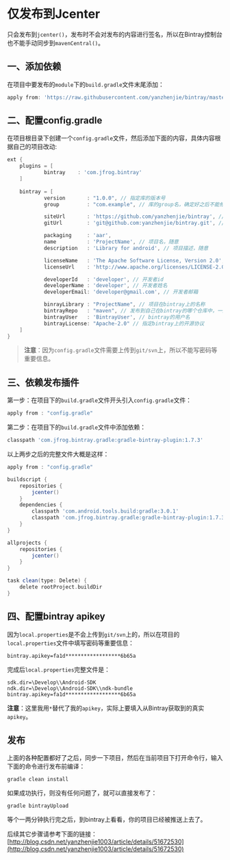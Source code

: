 ﻿# 仅发布到Jcenter
只会发布到`jcenter()`，发布时不会对发布的内容进行签名，所以在Bintray控制台也不能手动同步到`mavenCentral()`。

## 一、添加依赖
在项目中要发布的`module`下的`build.gradle`文件末尾添加：
```groovy
apply from: 'https://raw.githubusercontent.com/yanzhenjie/bintray/master/bintray.gradle'
```

## 二、配置config.gradle
在项目根目录下创建一个`config.gradle`文件，然后添加下面的内容，具体内容根据自己的项目改动:
```groovy
ext {
    plugins = [
            bintray    : 'com.jfrog.bintray'
    ]
    
    bintray = [
            version       : "1.0.0", // 指定库的版本号
            group         : "com.example", // 库的group名，确定好之后不能修改

            siteUrl       : 'https://github.com/yanzhenjie/bintray', // 项目开源地址
            gitUrl        : 'git@github.com:yanzhenjie/bintray.git', // 项目git地址

            packaging     : 'aar',
            name          : 'ProjectName', // 项目名，随意
            description   : 'Library for android', // 项目描述，随意

            licenseName   : 'The Apache Software License, Version 2.0', // 开源协议
            licenseUrl    : 'http://www.apache.org/licenses/LICENSE-2.0.txt', // 开源协议地址

            developerId   : 'developer', // 开发者id
            developerName : 'developer', // 开发者姓名
            developerEmail: 'developer@gmail.com', // 开发者邮箱

            binrayLibrary : "ProjectName", // 项目在bintray上的名称
            bintrayRepo   : "maven", // 发布到自己在bintray的哪个仓库中，一般默认maven
            bintrayUser   : 'BintrayUser', // bintray的用户名
            bintrayLicense: "Apache-2.0" // 指定bintray上的开源协议
    ]
}
```

> **注意**：因为`config.gradle`文件需要上传到`git/svn`上，所以不能写密码等重要信息。

## 三、依赖发布插件
第一步：在项目下的`build.gradle`文件开头引入`config.gradle`文件：
```groovy
apply from : "config.gradle"
```

第二步：在项目下的`build.gradle`文件中添加依赖：
```groovy
classpath 'com.jfrog.bintray.gradle:gradle-bintray-plugin:1.7.3'
```

以上两步之后的完整文件大概是这样：
```groovy
apply from : "config.gradle"

buildscript {
    repositories {
        jcenter()
    }
    dependencies {
        classpath 'com.android.tools.build:gradle:3.0.1'
        classpath 'com.jfrog.bintray.gradle:gradle-bintray-plugin:1.7.3'
    }
}

allprojects {
    repositories {
        jcenter()
    }
}

task clean(type: Delete) {
    delete rootProject.buildDir
}
```

## 四、配置bintray apikey
因为`local.properties`是不会上传到`git/svn`上的，所以在项目的`local.properties`文件中填写密码等重要信息：
```
bintray.apikey=fa1d******************6b65a
```

完成后`local.properties`完整文件是：
```
sdk.dir=\Develop\\Android-SDK
ndk.dir=\Develop\\Android-SDK\\ndk-bundle
bintray.apikey=fa1d******************6b65a
```

**注意**：这里我用`*`替代了我的`apikey`，实际上要填入从Bintray获取到的真实`apikey`。

## 发布
上面的各种配置都好了之后，同步一下项目，然后在当前项目下打开命令行，输入下面的命令进行发布前编译：
```
gradle clean install
```
如果成功执行，则没有任何问题了，就可以直接发布了：
```
gradle bintrayUpload
```
等个一两分钟执行完之后，到bintray上看看，你的项目已经被推送上去了。

后续其它步骤请参考下面的链接：  
[http://blog.csdn.net/yanzhenjie1003/article/details/51672530](http://blog.csdn.net/yanzhenjie1003/article/details/51672530)
